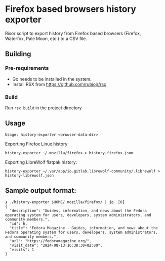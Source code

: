 # Firefox based browsers history exporter

Risor script to export history from Firefox based browsers (Firefox, Waterfox, Pale Moon, etc.) to a CSV file.

## Building

### Pre-requirements

* Go needs to be installed in the system.
* Install RSX from https://github.com/rubiojr/rsx

### Build

Run `rsx build` in the project directory

## Usage

```
Usage: history-exporter <browser-data-dir>
```

Exporting Firefox Linux history:

```
history-exporter ~/.mozilla/firefox > history-firefox.json
```

Exporting LibreWolf flatpak history:

```
history-exporter ~/.var/app/io.gitlab.librewolf-community/.librewolf > history-librewolf.json
```

## Sample output format:

```
❯ ./history-exporter $HOME/.mozilla/firefox/ | jq .[0]
{
  "description": "Guides, information, and news about the Fedora operating system for users, developers, system administrators, and community members.",
  "id": 6,
  "title": "Fedora Magazine - Guides, information, and news about the Fedora operating system for users, developers, system administrators, and community members.",
  "url": "https://fedoramagazine.org/",
  "visit_date": "2024-08-13T16:38:30+02:00",
  "visits": 1
}
```
